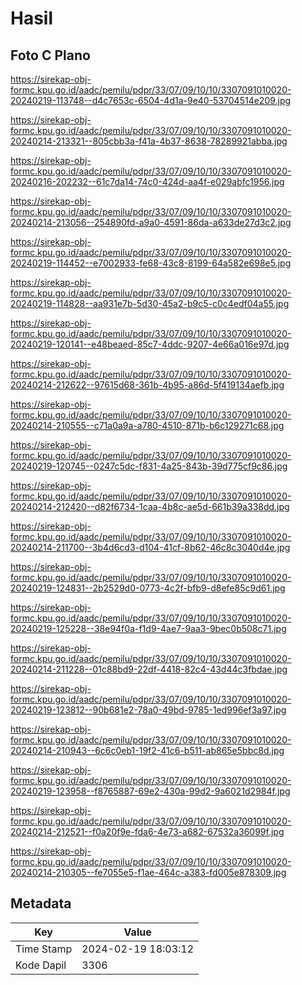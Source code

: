# Hasil

## Foto C Plano

https://sirekap-obj-formc.kpu.go.id/aadc/pemilu/pdpr/33/07/09/10/10/3307091010020-20240219-113748--d4c7653c-6504-4d1a-9e40-53704514e209.jpg

https://sirekap-obj-formc.kpu.go.id/aadc/pemilu/pdpr/33/07/09/10/10/3307091010020-20240214-213321--805cbb3a-f41a-4b37-8638-78289921abba.jpg

https://sirekap-obj-formc.kpu.go.id/aadc/pemilu/pdpr/33/07/09/10/10/3307091010020-20240216-202232--61c7da14-74c0-424d-aa4f-e029abfc1956.jpg

https://sirekap-obj-formc.kpu.go.id/aadc/pemilu/pdpr/33/07/09/10/10/3307091010020-20240214-213056--254890fd-a9a0-4591-86da-a633de27d3c2.jpg

https://sirekap-obj-formc.kpu.go.id/aadc/pemilu/pdpr/33/07/09/10/10/3307091010020-20240219-114452--e7002933-fe68-43c8-8199-64a582e698e5.jpg

https://sirekap-obj-formc.kpu.go.id/aadc/pemilu/pdpr/33/07/09/10/10/3307091010020-20240219-114828--aa931e7b-5d30-45a2-b9c5-c0c4edf04a55.jpg

https://sirekap-obj-formc.kpu.go.id/aadc/pemilu/pdpr/33/07/09/10/10/3307091010020-20240219-120141--e48beaed-85c7-4ddc-9207-4e66a016e97d.jpg

https://sirekap-obj-formc.kpu.go.id/aadc/pemilu/pdpr/33/07/09/10/10/3307091010020-20240214-212622--97615d68-361b-4b95-a86d-5f419134aefb.jpg

https://sirekap-obj-formc.kpu.go.id/aadc/pemilu/pdpr/33/07/09/10/10/3307091010020-20240214-210555--c71a0a9a-a780-4510-871b-b6c129271c68.jpg

https://sirekap-obj-formc.kpu.go.id/aadc/pemilu/pdpr/33/07/09/10/10/3307091010020-20240219-120745--0247c5dc-f831-4a25-843b-39d775cf9c86.jpg

https://sirekap-obj-formc.kpu.go.id/aadc/pemilu/pdpr/33/07/09/10/10/3307091010020-20240214-212420--d82f6734-1caa-4b8c-ae5d-661b39a338dd.jpg

https://sirekap-obj-formc.kpu.go.id/aadc/pemilu/pdpr/33/07/09/10/10/3307091010020-20240214-211700--3b4d6cd3-d104-41cf-8b62-46c8c3040d4e.jpg

https://sirekap-obj-formc.kpu.go.id/aadc/pemilu/pdpr/33/07/09/10/10/3307091010020-20240219-124831--2b2529d0-0773-4c2f-bfb9-d8efe85c9d61.jpg

https://sirekap-obj-formc.kpu.go.id/aadc/pemilu/pdpr/33/07/09/10/10/3307091010020-20240219-125228--38e94f0a-f1d9-4ae7-9aa3-9bec0b508c71.jpg

https://sirekap-obj-formc.kpu.go.id/aadc/pemilu/pdpr/33/07/09/10/10/3307091010020-20240214-211228--01c88bd9-22df-4418-82c4-43d44c3fbdae.jpg

https://sirekap-obj-formc.kpu.go.id/aadc/pemilu/pdpr/33/07/09/10/10/3307091010020-20240219-123812--90b681e2-78a0-49bd-9785-1ed996ef3a97.jpg

https://sirekap-obj-formc.kpu.go.id/aadc/pemilu/pdpr/33/07/09/10/10/3307091010020-20240214-210943--6c6c0eb1-19f2-41c6-b511-ab865e5bbc8d.jpg

https://sirekap-obj-formc.kpu.go.id/aadc/pemilu/pdpr/33/07/09/10/10/3307091010020-20240219-123958--f8765887-69e2-430a-99d2-9a6021d2984f.jpg

https://sirekap-obj-formc.kpu.go.id/aadc/pemilu/pdpr/33/07/09/10/10/3307091010020-20240214-212521--f0a20f9e-fda6-4e73-a682-67532a36099f.jpg

https://sirekap-obj-formc.kpu.go.id/aadc/pemilu/pdpr/33/07/09/10/10/3307091010020-20240214-210305--fe7055e5-f1ae-464c-a383-fd005e878309.jpg


## Metadata

| Key        | Value               |
| ---------- | ------------------- |
| Time Stamp | 2024-02-19 18:03:12 |
| Kode Dapil | 3306                |



